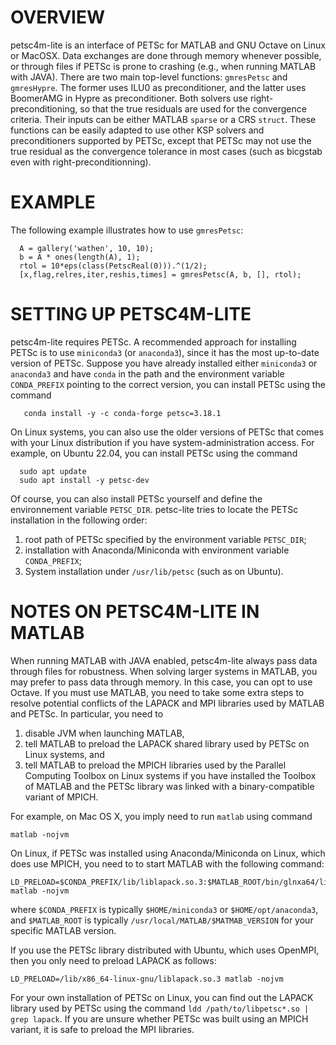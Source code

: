 OVERVIEW
========

petsc4m-lite is an interface of PETSc for MATLAB and GNU Octave on Linux or MacOSX.
Data exchanges are done through memory whenever possible, or through files if PETSc is
prone to crashing (e.g., when running MATLAB with JAVA). There are two main top-level
functions: `gmresPetsc` and `gmresHypre`. The former uses ILU0 as preconditioner,
and the latter uses BoomerAMG in Hypre as preconditioner. Both solvers use
right-preconditioning, so that the true residuals are used for the convergence
criteria. Their inputs can be either MATLAB `sparse` or a CRS `struct`. These
functions can be easily adapted to use other KSP solvers and preconditioners
supported by PETSc, except that PETSc may not use the true residual as the
convergence tolerance in most cases (such as bicgstab even with right-preconditionning).

EXAMPLE
=======

The following example illustrates how to use `gmresPetsc`:
```
  A = gallery('wathen', 10, 10);
  b = A * ones(length(A), 1);
  rtol = 10*eps(class(PetscReal(0))).^(1/2);
  [x,flag,relres,iter,reshis,times] = gmresPetsc(A, b, [], rtol);
```

SETTING UP PETSC4M-LITE
=======================

petsc4m-lite requires PETSc. A recommended approach for installing PETSc
is to use `miniconda3` (or `anaconda3`), since it has the most up-to-date
version of PETSc. Suppose you have already installed either `miniconda3`
or `anaconda3` and have `conda` in the path and the environment variable
`CONDA_PREFIX` pointing to the correct version, you can install PETSc
using the command
```
   conda install -y -c conda-forge petsc=3.18.1
```

On Linux systems, you can also use the older versions of PETSc that comes with
your Linux distribution if you have system-administration access. For example,
on Ubuntu 22.04, you can install PETSc using the command
```
  sudo apt update
  sudo apt install -y petsc-dev
```

Of course, you can also install PETSc yourself and define the environnement
variable `PETSC_DIR`. petsc-lite tries to locate the PETSc installation in the
following order:

1) root path of PETSc specified by the environment variable `PETSC_DIR`;
2) installation with Anaconda/Miniconda with environment variable `CONDA_PREFIX`;
3) System installation under `/usr/lib/petsc` (such as on Ubuntu).


NOTES ON PETSC4M-LITE IN MATLAB
===============================

When running MATLAB with JAVA enabled, petsc4m-lite always pass data through
files for robustness. When solving larger systems in MATLAB, you may prefer to
pass data through memory. In this case, you can opt to use Octave. If you must
use MATLAB, you need to take some extra steps to resolve potential conflicts
of the LAPACK and MPI libraries used by MATLAB and PETSc. In particular, you need to

1) disable JVM when launching MATLAB,
2) tell MATLAB to preload the LAPACK shared library used by PETSc on Linux systems, and
3) tell MATLAB to preload the MPICH libraries used by the Parallel Computing Toolbox
  on Linux systems if you have installed the Toolbox of MATLAB and the PETSc library
  was linked with a binary-compatible variant of MPICH.

For example, on Mac OS X, you imply need to run `matlab` using command
```
matlab -nojvm
```

On Linux, if PETSc was installed using Anaconda/Miniconda on Linux, which does use
MPICH, you need to to start MATLAB with the following command:

```
LD_PRELOAD=$CONDA_PREFIX/lib/liblapack.so.3:$MATLAB_ROOT/bin/glnxa64/libmpi.so.12:$MATLAB_ROOT/bin/glnxa64/libmpifort.so.12 matlab -nojvm
```

where `$CONDA_PREFIX` is typically `$HOME/miniconda3` or `$HOME/opt/anaconda3`,
and `$MATLAB_ROOT` is typically `/usr/local/MATLAB/$MATMAB_VERSION` for your
specific MATLAB version.

If you use the PETSc library distributed with Ubuntu, which uses OpenMPI, then
you only need to preload LAPACK as follows:
```
LD_PRELOAD=/lib/x86_64-linux-gnu/liblapack.so.3 matlab -nojvm
```
For your own installation of PETSc on Linux, you can find out the LAPACK library
used by PETSc using the command `ldd /path/to/libpetsc*.so | grep lapack`. If you
are unsure whether PETSc was built using an MPICH variant, it is safe to preload
the MPI libraries.
